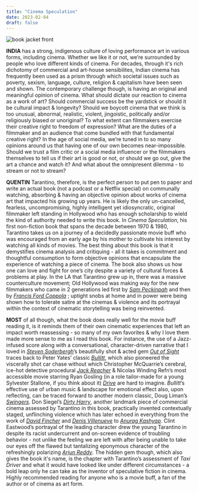 ```yaml
---
title: "Cinema Speculation"
date: 2023-02-04
draft: false
---
```


![book jacket front](/cinema-speculation-cover.JPG "book cover jacket. all copyrights rest with the author & publisher")

__INDIA__ has a strong, indigenous culture of loving performance art in various forms, including cinema. Whether we like it or not, we’re surrounded by people who love different kinds of cinema. For decades, through it's rich dichotomy of commercial and art-house sensibilites, Indian cinema has frequently been used as a prism through which societal issues such as poverty, sexism, language, culture, religion & capitalism have been seen and shown. The contemporary challenge though, is having an original and meaningful opinion of cinema. What should dictate our reaction to cinema as a work of art? Should commercial success be the yardstick or should it be cultural impact & longevity? Should we boycott cinema that we think is too unusual, abnormal, realistic, violent, jingoistic, politically and/or religiously biased or unoriginal? To what extent can filmmakers exercise their creative right to freedom of expression? What are the duties of a filmmaker and an audience that come bundled with that fundamental creative right? In the age of social media, we’re tuned in to so many opinions around us that having one of our own becomes near-impossible. Should we trust a film critic or a social media influencer or the filmmakers themselves to tell us if their art is good or not, or should we go out, give the art a chance and watch it? And what about the omnipresent dilemma - to stream or not to stream? 

__QUENTIN__ Tarantino, therefore, is the perfect person to put pen to paper and write an actual book (not a podcast or a Netflix special) on communally watching, absorbing & having an objective opinion about works of cinema art that impacted his growing up years. He is likely the only un-cancelled, fearless, uncompromising, highly intelligent yet idiosyncratic, original filmmaker left standing in Hollywood who has enough scholarship to wield the kind of authority needed to write this book. In _Cinema Speculation_, his first non-fiction book that spans the decade between 1970 & 1980, Tarantino takes us on a journey of a decidedly passionate movie buff who was encouraged from an early age by his mother to cultivate his interest by watching all kinds of movies. The best thing about this book is that it demystifies cinema analysis and critiquing - all it takes is commitment and thoughtful consumption to form objective opinions that encapsulate the experience of watching a piece of cinema. The book also shows us how one can love and fight for one’s city despite a variety of cultural forces & problems at play. In the LA that Tarantino grew up in, there was a massive counterculture movement; Old Hollywood was making way for the new filmmakers who came in 2 generations led first by [_Sam Peckinpah_](https://www.indiewire.com/2016/03/retrospective-the-films-of-sam-peckinpah-83864/) and then by [_Francis Ford Coppola_](https://www.filmcomment.com/article/myth-maker-francis-ford-coppola/) ; uptight snobs at home and in power were being shown how to tolerate satire at the cinemas & violence and its portrayal within the context of cinematic storytelling was being reinvented. 

__MOST__ of all though, what the book does really well for the movie buff reading it, is it reminds them of their own cinematic experiences that left an impact worth reassessing - so many of my own favorites & why I love them made more sense to me as I read this book. For instance, the use of a Jazz-infused score along with a conversational, character-driven narrative that I loved in [_Steven Soderbergh_](https://mubi.com/notebook/posts/steven-soderbergh-a-smooth-operator-for-21st-century-american-cinema)’s beautifully shot & acted gem [_Out of Sight_](https://www.theringer.com/movies/2020/6/26/21303604/out-of-sight-steven-soderbergh-break-george-clooney) traces back to Peter Yates’ classic [_Bullitt_](https://www.imdb.com/title/tt0062765/), which also pioneered the viscerally shot car chase without which Christopher McQuarrie’s cerebral, ice-hot detective procedural [_Jack Reacher_](https://www.hagerty.com/media/archived/jack-reacher-car-chase-is-every-bit-as-thrilling-as-the-combat/) & Nicolas Winding Refn’s most accessible movie starring Ryan Gosling (in a role tailor-made for a young Sylvester Stallone, if you think about it) [_Drive_](https://www.gq.com/story/drive-nicolas-winding-refn) are hard to imagine. _Bullitt_’s effective use of urban music & landscape for emotional effect also, upon reflecting, can be traced forward to another modern classic, Doug Liman’s [_Swingers_](https://tilt.goombastomp.com/film/swingers-at-25-to-love-and-dance-in-l-a/). Don Siegel’s [_Dirty Harry_](https://www.imdb.com/title/tt0066999/?ref_=fn_al_tt_1), another landmark piece of commercial cinema assessed by Tarantino in this book, practically invented contextually staged, unflinching violence which has later echoed in everything from the work of [_David Fincher_](https://collider.com/what-is-fight-club-really-about-explained/) and [_Denis Villenueve_](https://www.filmcompanion.in/readers-articles/prisoners-ending-explained-denis-villeneuve-jake-gyllenhaal-hugh-jackman) to [_Anurag Kashyap_](https://www.thechakkar.com/home/studentscorner04). Clint Eastwood’s portrayal of the leading character drew the young Tarantino in despite its racist undercurrent and on-screen evidence of troubling behavior - not unlike the feeling we are left with after being unable to take our eyes off the flawed but tantalizing eponymous character of the refreshingly polarizing [_Arjun Reddy_](https://youtu.be/MIRLo6kpuHI). The hidden gem though, which also gives the book it's name, is the chapter with Tarantino’s assessment of _Taxi Driver_ and what it would have looked like under different circumstances - a bold leap only he can take as the inventor of speculative fiction in cinema. Highly recommended reading for anyone who is a movie buff, a fan of the author or of cinema as art form. 
